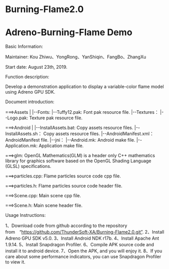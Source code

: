 # Burning-Flame2.0
# Adreno-Burning-Flame Demo


Basic Information:


Maintainer: Kou Zhiwu、YongRong、YanShiqin、FangBo、ZhangXu


Start date: August 23th, 2019.


Function description:

Develop a demonstration application to display a variable-color flame model using Adreno GPU SDK.



Document introduction:

===>Assets
    |
    |--Fonts:
         |--Tuffy12.pak:       Font pak resource file.
    |--Textures：
         |--Logo.pak:          Texture pak resource file.


===>Android
    |
    |--InstallAssets.bat:      Copy assets resource files.
    |--InstallAssets.sh：      Copy assets resource files.
    |--AndroidManifest.xml：   AndroidManifest file.
    |--jni：
         |--Android.mk:        Android make file.
         |--Application.mk:    Application make file.


===>glm:   OpenGL Mathematics(GLM) is a header only C++ mathematics library for graphics software based on the OpenGL Shading Language (GLSL) specifications.

===>particles.cpp:   Flame particles source code cpp file.

===>particles.h:   Flame particles source code header file.

===>Scene.cpp:   Main scene cpp file.

===>Scene.h:   Main scene header file.



Usage Instructions:

1、Download code from github according to the repository from　“https://github.com/ThunderSoft-XA/Burning-Flame2.0.git”.
2、Install Adreno GPU SDK v5.0.
3、Install Android NDK r17b.
4、Install Apache Ant 1.9.14.
5、Install Snapdragon Profiler.
6、Compile APK source code and install it to android device.
7、Open the APK, and you will enjoy it.
8、If you care about some performance indicators, you can use Snapdragon Profiler to view it.

